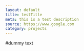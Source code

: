 ```yaml
---
layout: default
title: testTitle
meta: this is a test description
source: https://www.google.com
category: projects
---
```


#dummy text
